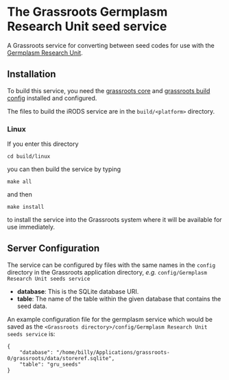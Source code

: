 # The Grassroots Germplasm Research Unit seed service
A Grassroots service for converting between seed codes for use with the [Germplasm Research Unit](https://www.jic.ac.uk/germplasm/Cereal%20Collections%20Public%20GRU.html). 




## Installation

To build this service, you need the [grassroots core](https://github.com/TGAC/grassroots-core) and [grassroots build config](https://github.com/TGAC/grassroots-build-config) installed and configured. 

The files to build the iRODS service are in the ```build/<platform>``` directory. 

### Linux

If you enter this directory 

```
cd build/linux
```

you can then build the service by typing

```
make all
```

and then 

```
make install
```

to install the service into the Grassroots system where it will be available for use immediately.



## Server Configuration

The service can be configured by files with the same names in the ```config``` directory in the Grassroots application directory, *e.g.* ```config/Germplasm Research Unit seeds service```

 * **database**: This is the SQLite database URI.
 * **table**: The name of the table within the given database that contains the seed data.
 
An example configuration file for the germplasm service which would be saved as the ```<Grassroots directory>/config/Germplasm Research Unit seeds service``` is:

~~~{.json}
{
	"database": "/home/billy/Applications/grassroots-0/grassroots/data/storeref.sqlite",
	"table": "gru_seeds"
}
~~~


